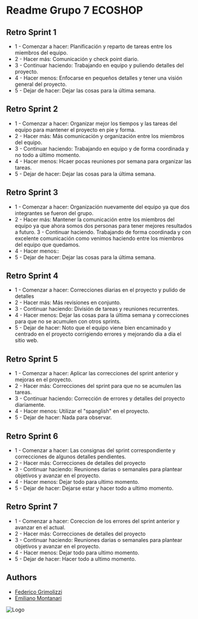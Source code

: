
# Readme Grupo 7  ECOSHOP


## Retro Sprint 1

- 1 - Comenzar a hacer: Planificación y reparto de tareas entre los miembros del equipo.
- 2 - Hacer más: Comunicación y check point diario.
- 3 - Continuar haciendo: Trabajando en equipo y puliendo detalles del proyecto. 
- 4 - Hacer menos: Enfocarse en pequeños detalles y tener una visión general del proyecto.
- 5 - Dejar de hacer: Dejar las cosas para la última semana.

## Retro Sprint 2

- 1 - Comenzar a hacer: Organizar mejor los tiempos y las tareas del equipo para mantener el proyecto en pie y forma.
- 2 - Hacer más: Más comunicación y organización entre los miembros del equipo. 
- 3 - Continuar haciendo: Trabajando en equipo y de forma coordinada y no todo a último momento.
- 4 - Hacer menos: Hcaer pocas reuniones por semana para organizar las tareas. 
- 5 - Dejar de hacer: Dejar las cosas para la última semana.

## Retro Sprint 3

- 1 - Comenzar a hacer: Organización nuevamente del equipo ya que dos integrantes se fueron del grupo. 
- 2 - Hacer más: Mantener la comunicación entre los miembros del equipo ya que ahora somos dos personas para tener mejores resultados a futuro. 3 - Continuar haciendo. Trabajando de forma coordinada y con excelente comunicación como venimos haciendo entre los miembros del equipo que quedamos.
- 4 - Hacer menos::
- 5 - Dejar de hacer: Dejar las cosas para la última semana.

## Retro Sprint 4

- 1 - Comenzar a hacer: Correcciones diarias en el proyecto y pulido de detalles 
- 2 - Hacer más: Más revisiones en conjunto. 
- 3 - Continuar haciendo: División de tareas y reuniones recurrentes. 
- 4 - Hacer menos: Dejar las cosas para la última semana y correcciones para que no se acumulen con otros sprints. 
- 5 - Dejar de hacer: Noto que el equipo viene bien encaminado y centrado en el proyecto corrigiendo errores y mejorando dia a dia el sitio web.

## Retro Sprint 5

- 1 - Comenzar a hacer: Aplicar las correcciones del sprint anterior y mejoras en el proyecto. 
- 2 - Hacer más: Correcciones del sprint para que no se acumulen las tareas. 
- 3 - Continuar haciendo: Corrección de errores y detalles del proyecto diariamente. 
- 4 - Hacer menos: Utilizar el "spanglish" en el proyecto. 
- 5 - Dejar de hacer: Nada para observar.

## Retro Sprint 6

- 1 - Comenzar a hacer: Las consignas del sprint correspondiente y correcciones de algunos detalles pendientes. 
- 2 - Hacer más: Correcciones de detalles del proyecto 
- 3 - Continuar haciendo: Reuniones darias o semanales para plantear objetivos y avanzar en el proyecto. 
- 4 - Hacer menos: Dejar todo para ultimo momento. 
- 5 - Dejar de hacer: Dejarse estar y hacer todo a ultimo momento.

## Retro Sprint 7

- 1 - Comenzar a hacer: Coreccion de los errores del sprint anterior y avanzar en el actual.
- 2 - Hacer más: Correcciones de detalles del proyecto 
- 3 - Continuar haciendo: Reuniones darias o semanales para plantear objetivos y avanzar en el proyecto. 
- 4 - Hacer menos: Dejar todo para ultimo momento. 
- 5 - Dejar de hacer: Hacer todo a ultimo momento.

## Authors

- [Federico Grimolizzi](https://github.com/fedegrimo)
- [Emiliano Montanari](https://github.com/emimontanari)




![Logo](https://trello.com/1/cards/614f5e73b2f5f77a18d5facc/attachments/615440662c777568ffeb6fed/previews/615440672c777568ffeb7005/download/logo.png)



